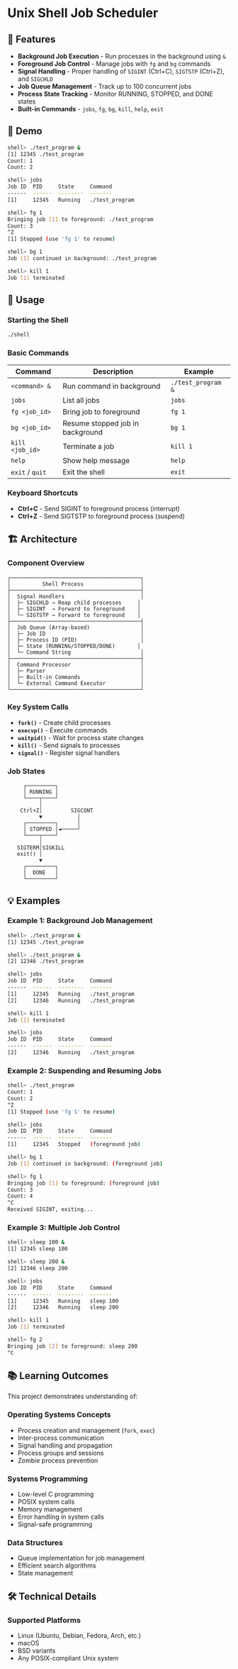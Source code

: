 
# Unix Shell Job Scheduler


## 🌟 Features

- **Background Job Execution** - Run processes in the background using `&`
- **Foreground Job Control** - Manage jobs with `fg` and `bg` commands
- **Signal Handling** - Proper handling of `SIGINT` (Ctrl+C), `SIGTSTP` (Ctrl+Z), and `SIGCHLD`
- **Job Queue Management** - Track up to 100 concurrent jobs
- **Process State Tracking** - Monitor RUNNING, STOPPED, and DONE states
- **Built-in Commands** - `jobs`, `fg`, `bg`, `kill`, `help`, `exit`


## 🎥 Demo

```bash
shell> ./test_program &
[1] 12345 ./test_program
Count: 1
Count: 2

shell> jobs
Job ID  PID     State     Command
------  ------  --------  -------
[1]     12345   Running   ./test_program

shell> fg 1
Bringing job [1] to foreground: ./test_program
Count: 3
^Z
[1] Stopped (use 'fg 1' to resume)

shell> bg 1
Job [1] continued in background: ./test_program

shell> kill 1
Job [1] terminated
```


## 🚀 Usage

### Starting the Shell

```bash
./shell
```

### Basic Commands

| Command | Description | Example |
|---------|-------------|---------|
| `<command> &` | Run command in background | `./test_program &` |
| `jobs` | List all jobs | `jobs` |
| `fg <job_id>` | Bring job to foreground | `fg 1` |
| `bg <job_id>` | Resume stopped job in background | `bg 1` |
| `kill <job_id>` | Terminate a job | `kill 1` |
| `help` | Show help message | `help` |
| `exit` / `quit` | Exit the shell | `exit` |

### Keyboard Shortcuts

- **Ctrl+C** - Send SIGINT to foreground process (interrupt)
- **Ctrl+Z** - Send SIGTSTP to foreground process (suspend)

## 🏗️ Architecture

### Component Overview

```
┌─────────────────────────────────────────┐
│          Shell Process                  │
├─────────────────────────────────────────┤
│  Signal Handlers                        │
│  ├─ SIGCHLD → Reap child processes     │
│  ├─ SIGINT  → Forward to foreground    │
│  └─ SIGTSTP → Forward to foreground    │
├─────────────────────────────────────────┤
│  Job Queue (Array-based)                │
│  ├─ Job ID                              │
│  ├─ Process ID (PID)                    │
│  ├─ State (RUNNING/STOPPED/DONE)       │
│  └─ Command String                      │
├─────────────────────────────────────────┤
│  Command Processor                      │
│  ├─ Parser                              │
│  ├─ Built-in Commands                   │
│  └─ External Command Executor           │
└─────────────────────────────────────────┘
```

### Key System Calls

- **`fork()`** - Create child processes
- **`execvp()`** - Execute commands
- **`waitpid()`** - Wait for process state changes
- **`kill()`** - Send signals to processes
- **`signal()`** - Register signal handlers

### Job States

```
     ┌─────────┐
     │ RUNNING │
     └────┬────┘
          │
    Ctrl+Z│         SIGCONT
          ▼           │
     ┌─────────┐      │
     │ STOPPED │◄─────┘
     └────┬────┘
          │
   SIGTERM│SIGKILL
   exit() │
          ▼
     ┌─────────┐
     │  DONE   │
     └─────────┘
```

## 💡 Examples

### Example 1: Background Job Management

```bash
shell> ./test_program &
[1] 12345 ./test_program

shell> ./test_program &
[2] 12346 ./test_program

shell> jobs
Job ID  PID     State     Command
------  ------  --------  -------
[1]     12345   Running   ./test_program
[2]     12346   Running   ./test_program

shell> kill 1
Job [1] terminated

shell> jobs
Job ID  PID     State     Command
------  ------  --------  -------
[2]     12346   Running   ./test_program
```

### Example 2: Suspending and Resuming Jobs

```bash
shell> ./test_program
Count: 1
Count: 2
^Z
[1] Stopped (use 'fg 1' to resume)

shell> jobs
Job ID  PID     State     Command
------  ------  --------  -------
[1]     12345   Stopped   (foreground job)

shell> bg 1
Job [1] continued in background: (foreground job)

shell> fg 1
Bringing job [1] to foreground: (foreground job)
Count: 3
Count: 4
^C
Received SIGINT, exiting...
```

### Example 3: Multiple Job Control

```bash
shell> sleep 100 &
[1] 12345 sleep 100

shell> sleep 200 &
[2] 12346 sleep 200

shell> jobs
Job ID  PID     State     Command
------  ------  --------  -------
[1]     12345   Running   sleep 100
[2]     12346   Running   sleep 200

shell> kill 1
Job [1] terminated

shell> fg 2
Bringing job [2] to foreground: sleep 200
^C
```

## 📚 Learning Outcomes

This project demonstrates understanding of:

### Operating Systems Concepts
- Process creation and management (`fork`, `exec`)
- Inter-process communication
- Signal handling and propagation
- Process groups and sessions
- Zombie process prevention

### Systems Programming
- Low-level C programming
- POSIX system calls
- Memory management
- Error handling in system calls
- Signal-safe programming

### Data Structures
- Queue implementation for job management
- Efficient search algorithms
- State management

## 🛠️ Technical Details

### Supported Platforms
- Linux (Ubuntu, Debian, Fedora, Arch, etc.)
- macOS
- BSD variants
- Any POSIX-compliant Unix system
